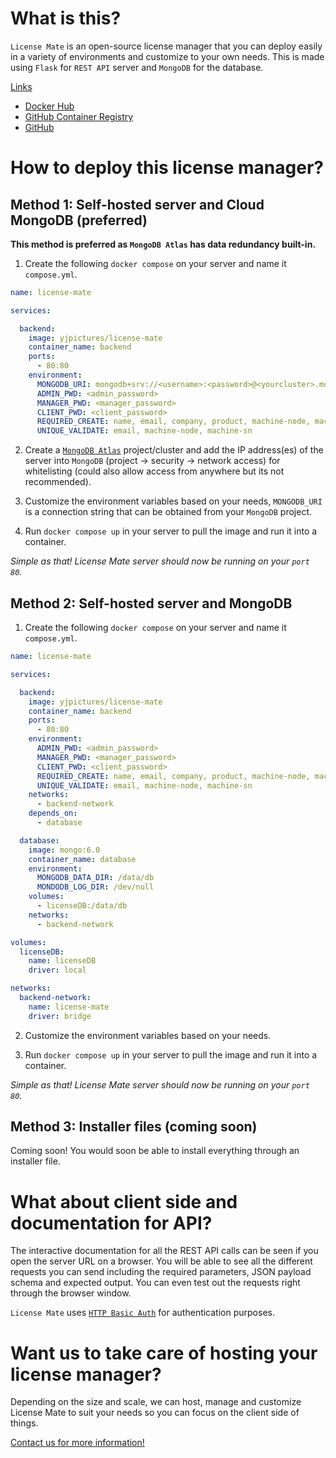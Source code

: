 # What is this?

`License Mate` is an open-source license manager that you can deploy easily in a variety of environments and customize to your own needs. This is made using `Flask` for `REST API` server and `MongoDB` for the database.

<u>Links</u>

- [Docker Hub](https://hub.docker.com/r/yjpictures/license-mate)
- [GitHub Container Registry](https://ghcr.io/yjpictures/license-mate)
- [GitHub](https://github.com/yjpictures/license-mate)



# How to deploy this license manager?

## Method 1: Self-hosted server and Cloud MongoDB (preferred)

**This method is preferred as `MongoDB Atlas` has data redundancy built-in.**

1. Create the following `docker compose` on your server and name it `compose.yml`.

```yml
name: license-mate

services:

  backend:
    image: yjpictures/license-mate
    container_name: backend
    ports:
      - 80:80
    environment:
      MONGODB_URI: mongodb+srv://<username>:<password>@<yourcluster>.mongodb.net/
      ADMIN_PWD: <admin_password>
      MANAGER_PWD: <manager_password>
      CLIENT_PWD: <client_password>
      REQUIRED_CREATE: name, email, company, product, machine-node, machine-sn
      UNIQUE_VALIDATE: email, machine-node, machine-sn
```

2. Create a [`MongoDB Atlas`](https://www.mongodb.com/pricing) project/cluster and add the IP address(es) of the server into `MongoDB` (project -> security -> network access) for whitelisting (could also allow access from anywhere but its not recommended).

3. Customize the environment variables based on your needs, `MONGODB_URI` is a connection string that can be obtained from your `MongoDB` project.

4. Run `docker compose up` in your server to pull the image and run it into a container.

*Simple as that! License Mate server should now be running on your `port 80`.*


## Method 2: Self-hosted server and MongoDB

1. Create the following `docker compose` on your server and name it `compose.yml`.

```yml
name: license-mate

services:

  backend:
    image: yjpictures/license-mate
    container_name: backend
    ports:
      - 80:80
    environment:
      ADMIN_PWD: <admin_password>
      MANAGER_PWD: <manager_password>
      CLIENT_PWD: <client_password>
      REQUIRED_CREATE: name, email, company, product, machine-node, machine-sn
      UNIQUE_VALIDATE: email, machine-node, machine-sn
    networks:
      - backend-network
    depends_on:
      - database

  database:
    image: mongo:6.0
    container_name: database
    environment:
      MONGODB_DATA_DIR: /data/db
      MONDODB_LOG_DIR: /dev/null
    volumes:
      - licenseDB:/data/db
    networks:
      - backend-network

volumes:
  licenseDB:
    name: licenseDB
    driver: local

networks:
  backend-network:
    name: license-mate
    driver: bridge
```

2. Customize the environment variables based on your needs.

3. Run `docker compose up` in your server to pull the image and run it into a container.

*Simple as that! License Mate server should now be running on your `port 80`.*


## Method 3: Installer files (coming soon)

Coming soon! You would soon be able to install everything through an installer file.



# What about client side and documentation for API?

The interactive documentation for all the REST API calls can be seen if you open the server URL on a browser. You will be able to see all the different requests you can send including the required parameters, JSON payload schema and expected output. You can even test out the requests right through the browser window.

`License Mate` uses [`HTTP Basic Auth`](https://datatracker.ietf.org/doc/html/rfc7617) for authentication purposes.



# Want us to take care of hosting your license manager?

Depending on the size and scale, we can host, manage and customize License Mate to suit your needs so you can focus on the client side of things.

[Contact us for more information!](mailto:hello@yashj.ca)
